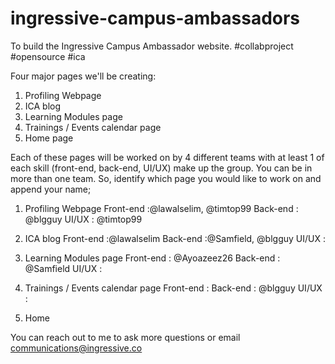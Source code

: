 # ingressive-campus-ambassadors
To build the Ingressive Campus Ambassador website. #collabproject #opensource #ica

Four major pages we'll be creating:
1. Profiling Webpage
2. ICA blog
3. Learning Modules page
4. Trainings / Events calendar page
5. Home page

Each of these pages will be worked on by 4 different teams with at least 1 of each skill (front-end, back-end, UI/UX) make up the group. You can be in more than one team. So, identify which page you would like to work on and append your name;
1. Profiling Webpage
Front-end :@lawalselim, @timtop99
Back-end : @blgguy
UI/UX : @timtop99

2. ICA blog
Front-end :@lawalselim
Back-end :@Samfield, @blgguy
UI/UX :

3. Learning Modules page
Front-end : @Ayoazeez26
Back-end : @Samfield
UI/UX :

4. Trainings / Events calendar page
Front-end :
Back-end : @blgguy
UI/UX :

5. Home

You can reach out to me to ask more questions or email communications@ingressive.co
